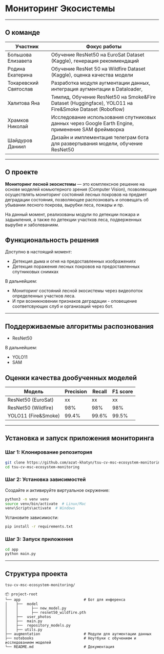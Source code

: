 # Мониторинг Экосистемы




---


## О команде


| Участник      | Фокус работы                                                                                           |
|---------------|--------------------------------------------------------------------------------------------------------|
|Большова Елизавета | Обучение ResNet50 на EuroSat Dataset (Kaggle), генерация рекоммендаций                                 |
|Родина Екатерина   | Обучение ResNet 50 на Wildfire Dataset (Kaggle), оценка качества модели                                |
|Токаревский Святослав | Разработка модуля аугментации данных, интеграция аугментации в Dataloader,                             |
|Халитова Яна   | Тимлид, Обучение ResNet50 на Smoke&Fire Dataset (Huggingface), YOLO11 на Fire&Smoke Dataset (Roboflow) |
| Храмков Николай   | Исследование использования спутниковых данных через Google Earth Engine, применение SAM фреймворка     |
| Шайдуров Даниил     | Дизайн и имплементация телеграм бота для развертывания модели, обучение ResNet50                       |


---


## О проекте
**Мониторинг лесной экосистемы** — это комплексное решение на основе моделей комьютерного зрения (Computer Vision), позволяющие осуществлять мониторинг состояний лесных покровов на предмет деградации состояния, позволяющее распозновать и оповещать об убывании лесного покрова, вырубки леса, пожары и пр.  

На данный момент, реализованы модули по детекции пожара и задымления, а также по детекции участков леса, подверженных вырубке и заболеваниям.


## Функциональность решения
Доступно в настоящий момент: 
- Детекция дыма и огня на предоставленных изображениях 
- Детекция поражения лесных покровов на предоставленных спутниковых снимках

В дальнейшем: 
- Мониторинг состояний лесной экосистемы через видеопоток определенных участков леса.
- И при возникновении признаков деградации - оповещение соответсвующих слуб и организаций через бот.
---

## Поддерживаемые алгоритмы распознования
- ResNet50

В дальнейшем: 
- YOLO11
- SAM

## Оценки качества дообученных моделей

| Модель             | Precision | Recall | F1 score |
|--------------------|-----------|--------|----------|
| ResNet50 (EuroSat) | xx        | xx     | xx       |
| ResNet50 (Wildfire) | 98%       | 98%    | 98%      |
| YOLO11 (Fire&Smoke) | 99.4%     | 99.6%  | 99.5%    |


---

## Установка и запуск приложения мониторинга


### Шаг 1: Клонирование репозитория
```bash
git clone https://github.com/azat-khatyn/tsu-cv-msc-ecosystem-monitoring
cd tsu-cv-msc-ecosystem-monitoring
```


### Шаг 2: Установка зависимостей


Создайте и активируйте виртуальное окружение:
```bash
python3 -m venv venv
source venv/bin/activate  # Linux/Mac
venv\Scripts\activate  # Windows
```


Установите зависимости:
```bash
pip install -r requirements.txt
```


### Шаг 3: Запуск приложения
```bash
cd app
python main.py
```



---

## Структура проекта


```plaintext
tsu-cv-msc-ecosystem-monitoring/

📦 project-root
└── app                             # Бот для инференса
│    ├──  model
│    │      ├── new_model.py
│    │      ├── resnet50_wildfire.pth
│    ├──  user_photos
│    ├──  main.py
│    ├──  repository_models.py                
│    ├── utils.py
├── augmentation                    # Модули для аугментации данных
├── notebooks                       # Ноутбуки с обучением и исследованием моделей
└── README.md                       # Документация
